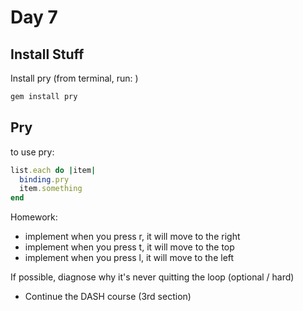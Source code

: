 Day 7
====================================

Install Stuff
--------------

Install pry (from terminal, run: )

```bash
gem install pry
```

Pry
----------------
to use pry:

```ruby
list.each do |item|
  binding.pry
  item.something
end
```

Homework:

* implement when you press r, it will move to the right
* implement when you press t, it will move to the top
* implement when you press l, it will move to the left

If possible, diagnose why it's never quitting the loop (optional / hard)


* Continue the DASH course (3rd section)
